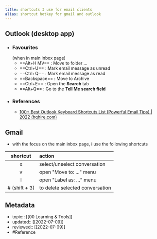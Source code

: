 ```yaml
---
title: shortcuts I use for email clients
alias: shortcut hotkey for gmail and outlook
---
```


## Outlook (desktop app)
- ### Favourites
  (when in main inbox page)
	- ==Alt+H MV== : Move to folder …
	- ==Ctrl+U== : Mark email message as unread
	- ==Ctrl+Q== : Mark email message as read
	- ==Backspace== : Move to Archive
	- ==Ctrl+E== : Open the **Search** tab
	- ==Alt+Q== : Go to the **Tell Me search field**
- ### References
	- [100+ Best Outlook Keyboard Shortcuts List (Powerful Email Tips) | 2022 (hqhire.com)](https://hqhire.com/outlook-shortcut-keys-list/)

## Gmail
- with the focus on the main inbox page, i use the following shortcuts

|  shortcut           |     action                            |
|:-------------------:|:--------------------------------------|
|   x                 |     select/unselect conversation      |
|   v                 |   open "Move to: ..." menu            |
|   l                 |   open "Label as: ..." menu           |
|   # (shift + 3)     |    to delete selected conversation    |  


## Metadata
- topic:: [[00 Learning & Tools]]
- updated:: [[2022-07-09]]
- reviewed:: [[2022-07-09]]
- #Reference 
